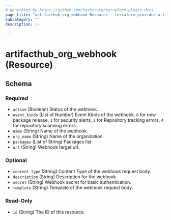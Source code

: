```yaml
---
# generated by https://github.com/hashicorp/terraform-plugin-docs
page_title: "artifacthub_org_webhook Resource - terraform-provider-artifacthub"
subcategory: ""
description: |-
  
---
```


# artifacthub_org_webhook (Resource)





<!-- schema generated by tfplugindocs -->
## Schema

### Required

- `active` (Boolean) Status of the webhook.
- `event_kinds` (List of Number) Event Kinds of the webhook. `0` for new package release, `1` for security alerts, `2` for Repository tracking errors, `4` for repository scanning errors.
- `name` (String) Name of the webhook.
- `org_name` (String) Name of the organization.
- `packages` (List of String) Packages list
- `url` (String) Webhook target url.

### Optional

- `content_type` (String) Content Type of the webhook request body.
- `description` (String) Description for the webhook.
- `secret` (String) Webhook secret for basic authentication.
- `template` (String) Template of the webhook request body.

### Read-Only

- `id` (String) The ID of this resource.



